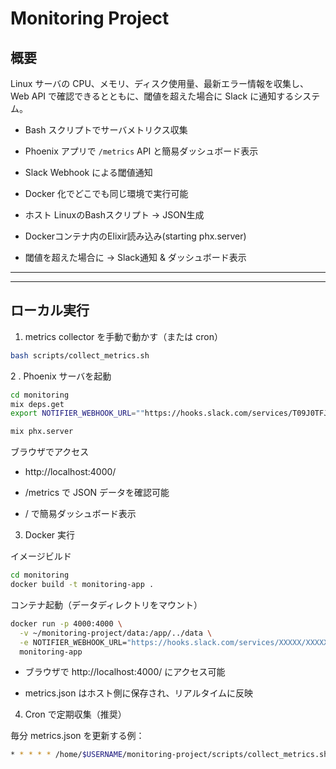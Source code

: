 # Monitoring Project 

## 概要
Linux サーバの CPU、メモリ、ディスク使用量、最新エラー情報を収集し、Web API で確認できるとともに、閾値を超えた場合に Slack に通知するシステム。

- Bash スクリプトでサーバメトリクス収集
- Phoenix アプリで `/metrics` API と簡易ダッシュボード表示
- Slack Webhook による閾値通知
- Docker 化でどこでも同じ環境で実行可能

- ホスト LinuxのBashスクリプト ->  JSON生成
- Dockerコンテナ内のElixir読み込み(starting phx.server)
- 閾値を超えた場合に -> Slack通知 & ダッシュボード表示

---

---

## ローカル実行

1. metrics collector を手動で動かす（または cron）

```bash
bash scripts/collect_metrics.sh
```

2 . Phoenix サーバを起動

```bash
cd monitoring
mix deps.get
export NOTIFIER_WEBHOOK_URL=""https://hooks.slack.com/services/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

mix phx.server
```

ブラウザでアクセス

- http://localhost:4000/

-    /metrics で JSON データを確認可能

-    / で簡易ダッシュボード表示


3. Docker 実行

イメージビルド
```bash
cd monitoring
docker build -t monitoring-app .
```

コンテナ起動（データディレクトリをマウント）
```bash
docker run -p 4000:4000 \
  -v ~/monitoring-project/data:/app/../data \
  -e NOTIFIER_WEBHOOK_URL="https://hooks.slack.com/services/XXXXX/XXXXX/XXXXX" \
  monitoring-app
```

- ブラウザで http://localhost:4000/ にアクセス可能

- metrics.json はホスト側に保存され、リアルタイムに反映

4. Cron で定期収集（推奨）

毎分 metrics.json を更新する例：

```bash
* * * * * /home/$USERNAME/monitoring-project/scripts/collect_metrics.sh >> /home/$USERNAME/monitoring-project/logs/metrics.log 2>&1
```
